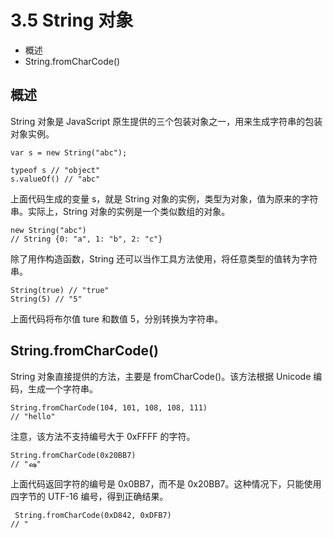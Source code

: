 # 3.5 String 对象

*   概述
*   String.fromCharCode()

## 概述

String 对象是 JavaScript 原生提供的三个包装对象之一，用来生成字符串的包装对象实例。

```
var s = new String("abc");

typeof s // "object"
s.valueOf() // "abc"
```

上面代码生成的变量 s，就是 String 对象的实例，类型为对象，值为原来的字符串。实际上，String 对象的实例是一个类似数组的对象。

```
new String("abc")
// String {0: "a", 1: "b", 2: "c"}
```

除了用作构造函数，String 还可以当作工具方法使用，将任意类型的值转为字符串。

```
String(true) // "true"
String(5) // "5"
```

上面代码将布尔值 ture 和数值 5，分别转换为字符串。

## String.fromCharCode()

String 对象直接提供的方法，主要是 fromCharCode()。该方法根据 Unicode 编码，生成一个字符串。

```
String.fromCharCode(104, 101, 108, 108, 111)
// "hello"
```

注意，该方法不支持编号大于 0xFFFF 的字符。

```
String.fromCharCode(0x20BB7)
// "ஷ"
```

上面代码返回字符的编号是 0x0BB7，而不是 0x20BB7。这种情况下，只能使用四字节的 UTF-16 编号，得到正确结果。

```
 String.fromCharCode(0xD842, 0xDFB7)
// "
```